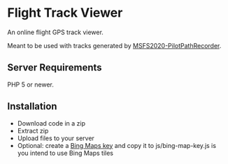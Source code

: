 # Flight Track Viewer

An online flight GPS track viewer.

Meant to be used with tracks generated by [MSFS2020-PilotPathRecorder](https://github.com/Romanito/MSFS2020-PilotPathRecorder).

## Server Requirements

PHP 5 or newer.

## Installation

- Download code in a zip
- Extract zip
- Upload files to your server
- Optional: create a [Bing Maps key](https://www.bingmapsportal.com) and copy it to js/bing-map-key.js is you intend to use Bing Maps tiles
